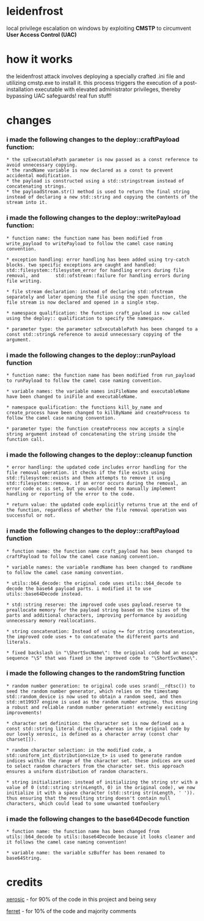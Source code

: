 # leidenfrost

local privilege escalation on windows by exploiting **CMSTP** to circumvent **User Access Control (UAC)**

# how it works

the leidenfrost attack involves deploying a specially crafted .ini file and utilizing cmstp.exe to install it. this process triggers the execution of a post-installation executable with elevated administrator privileges, thereby bypassing UAC safeguards! real fun stuff!

# changes

### i made the following changes to the deploy::craftPayload function:
    * the szExecutablePath parameter is now passed as a const reference to avoid unnecessary copying.
    * the randName variable is now declared as a const to prevent accidental modification.
    * the payload is constructed using a std::stringstream instead of concatenating strings.
    * the payloadStream.str() method is used to return the final string instead of declaring a new std::string and copying the contents of the stream into it.

###  i made the following changes to the deploy::writePayload function:
    * function name: the function name has been modified from write_payload to writePayload to follow the camel case naming convention.

    * exception handling: error handling has been added using try-catch blocks. two specific exceptions are caught and handled: std::filesystem::filesystem_error for handling errors during file removal, and      std::ofstream::failure for handling errors during file writing.

    * file stream declaration: instead of declaring std::ofstream separately and later opening the file using the open function, the file stream is now declared and opened in a single step.

    * namespace qualification: the function craft_payload is now called using the deploy:: qualification to specify the namespace.

    * parameter type: the parameter szExecutablePath has been changed to a const std::string& reference to avoid unnecessary copying of the argument.

### i made the following changes to the deploy::runPayload function
    * function name: the function name has been modified from run_payload to runPayload to follow the camel case naming convention.

    * variable names: the variable names iniFileName and executableName have been changed to iniFile and executableName.

    * namespace qualification: the functions kill_by_name and create_process have been changed to killByName and createProcess to follow the camel case naming convention.

    * parameter type: the function createProcess now accepts a single string argument instead of concatenating the string inside the function call.

### i made the following changes to the deploy::cleanup function
    * error handling: the updated code includes error handling for the file removal operation. it checks if the file exists using std::filesystem::exists and then attempts to remove it using std::filesystem::remove. if an error occurs during the removal, an error code ec is set, but you would need to manually implement handling or reporting of the error to the code. 

    * return value: the updated code explicitly returns true at the end of the function, regardless of whether the file removal operation was successful or not.

### i made the following changes to the deploy::craftPayload function
    * function name: the function name craft_payload has been changed to craftPayload to follow the camel case naming convention.

    * variable names: the variable randName has been changed to randName to follow the camel case naming convention.

    * utils::b64_decode: the original code uses utils::b64_decode to decode the base64 payload parts. i modified it to use utils::base64Decode instead.

    * std::string reserve: the improved code uses payload.reserve to preallocate memory for the payload string based on the sizes of the parts and additional characters, improving performance by avoiding unnecessary memory reallocations.

    * string concatenation: Instead of using += for string concatenation, the improved code uses + to concatenate the different parts and literals. 

    * fixed backslash in "\ShortSvcName\": the original code had an escape sequence "\S" that was fixed in the improved code to "\ShortSvcName\".

### i made the following changes to the randomString function 
    * random number generation: te original code uses srand(__rdtsc()) to seed the random number generator, which relies on the timestamp std::random_device is now used to obtain a random seed, and then std::mt19937 engine is used as the random number engine. thus ensuring a robust and reliable random number generation! extremely exciting improvements!

    * character set definition: the character set is now defined as a const std::string literal directly, whereas in the original code by our lovely xerosic, is defined as a character array (const char charset[]). 

    * random character selection: in the modified code, a std::uniform_int_distribution<size_t> is used to generate random indices within the range of the character set. these indices are used to select random characters from the character set. this approach ensures a uniform distribution of random characters.

    * string initialization: instead of initializing the string str with a value of 0 (std::string str(nLength, 0) in the original code), we now initialize it with a space character (std::string str(nLength, ' ')). thus ensuring that the resulting string doesn't contain null characters, which could lead to some unwanted tomfoolery

### i made the following changes to the base64Decode function
    * function name: the function name has been changed from utils::b64_decode to utils::base64Decode because it looks cleaner and it follows the camel case naming convention!

    * variable name: the variable szBuffer has been renamed to base64String.

# credits
[xerosic](https://github.com/xerosic/leidenfrost) - for 90% of the code in this project and being sexy

[ferret](https://github.com/ferrislovescpp/leidenfrost/) - for 10% of the code and majority comments 
